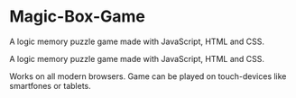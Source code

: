 # Magic-Box-Game
A logic memory puzzle game made with JavaScript, HTML and CSS.


A logic memory puzzle game made with JavaScript, HTML and CSS.

Works on all modern browsers. Game can be played on touch-devices like smartfones or tablets.
